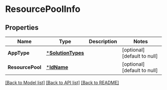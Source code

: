 # ResourcePoolInfo

## Properties
Name | Type | Description | Notes
------------ | ------------- | ------------- | -------------
**AppType** | [***SolutionTypes**](SolutionTypes.md) |  | [optional] [default to null]
**ResourcePool** | [***IdName**](IdName.md) |  | [optional] [default to null]

[[Back to Model list]](../README.md#documentation-for-models) [[Back to API list]](../README.md#documentation-for-api-endpoints) [[Back to README]](../README.md)


